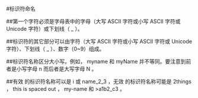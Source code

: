 #标识符命名



##第一个字符必须是字母表中的字母（大写 ASCII 字符或小写 ASCII 字符或 Unicode 字符）或下划线（ _ ）。

##标识符的其它部分可以由字符（大写 ASCII 字符或小写 ASCII 字符或 Unicode 字符）、下划线（ _ ）、数字（0~9）组成。

##标识符名称区分大小写。例如， myname 和 myName 并不等同。要注意到前者是小写字母 n 而后者是大写字母 N 。

##有效 的标识符名称可以是 i 或 name_2_3 ，无效 的标识符名称可能是 2things ， this is spaced out ， my-name 和 >a1b2_c3 。